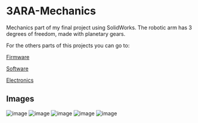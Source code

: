# 3ARA-Mechanics
Mechanics part of my final project using SolidWorks. The robotic arm has 3 degrees of freedom, made with planetary gears.

For the others parts of this projects you can go to:

[Firmware](https://github.com/IgnacioCipo/3ARA_Firmware)

[Software](https://github.com/IgnacioCipo/3ARA-Software)

[Electronics](https://github.com/IgnacioCipo/3ARA-PCB)

## Images
![image](https://github.com/IgnacioCipo/3ARA-Mechanics/assets/59293767/c8614a9f-6cf7-4ea1-a0f7-c519acdd400e)
![image](https://github.com/IgnacioCipo/3ARA-Mechanics/assets/59293767/366cc9d7-838f-4f5b-857c-9d772eb8e747)
![image](https://github.com/IgnacioCipo/3ARA-Mechanics/assets/59293767/2185f776-ea31-4f93-bf5a-00874012855f)
![image](https://github.com/IgnacioCipo/3ARA-Mechanics/assets/59293767/f8d5405f-3b68-48bd-a726-aa0040dde615)
![image](https://github.com/IgnacioCipo/3ARA-Mechanics/assets/59293767/1ffcea84-61d9-46db-92ca-46b62f5e1983)




